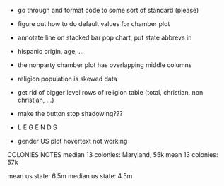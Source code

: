 - go through and format code to some sort of standard (please)

- figure out how to do default values for chamber plot

- annotate line on stacked bar pop chart, put state abbrevs in

- hispanic origin, age, ...

- the nonparty chamber plot has overlapping middle columns

- religion population is skewed data

- get rid of bigger level rows of religion table (total, christian, non christian, ...)

- make the button stop shadowing???

- L E G E N D S

- gender US plot hovertext not working


COLONIES NOTES
median 13 colonies: Maryland, 55k
mean 13 colonies: 57k

mean us state: 6.5m
median us state: 4.5m